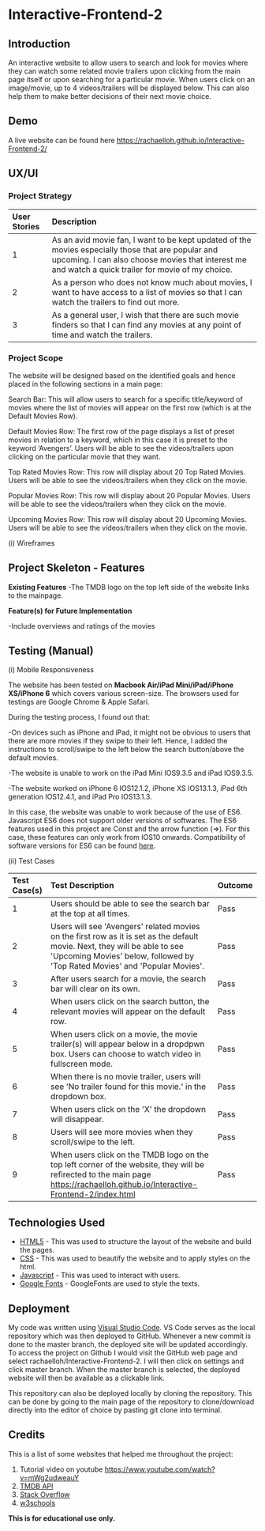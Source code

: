 # Interactive-Frontend-2
## Introduction
An interactive website to allow users to search and look for movies where they can watch some related movie trailers upon clicking from the main page itself or upon searching for a particular movie. When users click on an image/movie, up to 4 videos/trailers will be displayed below. This can also help them to make better decisions of their next movie choice. 

## Demo
A live website can be found here https://rachaelloh.github.io/Interactive-Frontend-2/

## UX/UI
### Project Strategy
| User Stories        | Description   |  
| :------------- |:-------------| 
| 1    | As an avid movie fan, I want to be kept updated of the movies especially those that are popular and upcoming. I can also choose movies that interest me and watch a quick trailer for movie of my choice.|
| 2    | As a person who does not know much about movies, I want to have access to a list of movies so that I can watch the trailers to find out more.|
| 3    | As a general user, I wish that there are such movie finders so that I can find any movies at any point of time and watch the trailers. |


### Project Scope
The website will be designed based on the identified goals and hence placed in the following sections in a main page:

Search Bar: This will allow users to search for a specific title/keyword of movies where the list of movies will appear on the first row (which is at the Default Movies Row). 

Default Movies Row: The first row of the page displays a list of preset movies in relation to a keyword, which in this case it is preset to the keyword ‘Avengers’. Users will be able to see the videos/trailers upon clicking on the particular movie that they want.

Top Rated Movies Row: This row will display about 20 Top Rated Movies. Users will be able to see the videos/trailers when they click on the movie.

Popular Movies Row: This row will display about 20 Popular Movies. Users will be able to see the videos/trailers when they click on the movie.

Upcoming Movies Row: This row will display about 20 Upcoming Movies. Users will be able to see the videos/trailers when they click on the movie.

(i) Wireframes

## Project Skeleton - Features
**Existing Features**
-The TMDB logo on the top left side of the website links to the mainpage.

**Feature(s) for Future Implementation**

-Include overviews and ratings of the movies

## Testing (Manual)
(i) Mobile Responsiveness

The website has been tested on **Macbook Air/iPad Mini/iPad/iPhone XS/iPhone 6** which covers various screen-size. The browsers used for testings are Google Chrome & Apple Safari.

During the testing process, I found out that:

-On devices such as iPhone and iPad, it might not be obvious to users that there are more movies if they swipe to their left. Hence, I added the instructions to scroll/swipe to the left below the search button/above the default movies.

-The website is unable to work on the iPad Mini IOS9.3.5 and iPad IOS9.3.5.

-The website worked on iPhone 6 IOS12.1.2, iPhone XS IOS13.1.3, iPad  6th  generation IOS12.4.1, and iPad Pro IOS13.1.3.

In this case, the website was unable to work because of the use of ES6. Javascript ES6 does not support older versions of softwares. The ES6 features used in this project are Const and the arrow function (=>). For this case, these features can only work from IOS10 onwards. Compatibility of software versions for ES6 can be found [here](https://caniuse.com/#search=es6).


(ii) Test Cases

| Test Case(s)      | Test Description   | Outcome | 
| :------------- |:-------------| :-------------| 
| 1    | Users should be able to see the search bar at the top at all times. | Pass|
| 2    | Users will see 'Avengers' related movies on the first row as it is set as the default movie. Next, they will be able to see 'Upcoming Movies' below, followed by 'Top Rated Movies' and 'Popular Movies'. | Pass|
| 3    | After users search for a movie, the search bar will clear on its own. | Pass|
| 4    | When users click on the search button, the relevant movies will appear on the default row. | Pass|
| 5    | When users click on a movie, the movie trailer(s) will appear below in a dropdpwn box. Users can choose to watch video in fullscreen mode.| Pass|
| 6    | When there is no movie trailer, users will see 'No trailer found for this movie.' in the dropdown box. | Pass|
| 7    | When users click on the 'X' the dropdown will disappear. | Pass|
| 8    | Users will see more movies when they scroll/swipe to the left.| Pass|
| 9    | When users click on the TMDB logo on the top left corner of the website, they will be refirected to the main page https://rachaelloh.github.io/Interactive-Frontend-2/index.html | Pass|

## Technologies Used
* [HTML5](https://developer.mozilla.org/en-US/docs/Web/Guide/HTML/HTML5) - This was used to structure the layout of the website and build the pages.
* [CSS](https://developer.mozilla.org/en-US/docs/Web/CSS) - This was used to beautify the website and to apply styles on the html.
* [Javascript](https://developer.mozilla.org/en-US/docs/Web/JavaScript) - This was used to interact with users.
* [Google Fonts](https://fonts.google.com/) - GoogleFonts are used to style the texts.

## Deployment
My code was written using [Visual Studio Code](https://code.visualstudio.com/). VS Code serves as the local repository which was then deployed to GitHub. Whenever a new commit is done to the master branch, the deployed site will be updated accordingly. To access the project on Github I would visit the GitHub web page and select rachaelloh/Interactive-Frontend-2. I will then click on settings and click master branch. When the master branch is selected, the deployed website will then be available as a clickable link.

This repository can also be deployed locally by cloning the repository. This can be done by going to the main page of the repository to clone/download directly into the editor of choice by pasting git clone into terminal.

## Credits
This is a list of some websites that helped me throughout the project:

1) Tutorial video on youtube https://www.youtube.com/watch?v=mWg2udweauY
2) [TMDB API](https://developers.themoviedb.org/3/getting-started/introduction)
3) [Stack Overflow](https://stackoverflow.com/)
4) [w3schools](www.w3schools.com)


**This is for educational use only.**